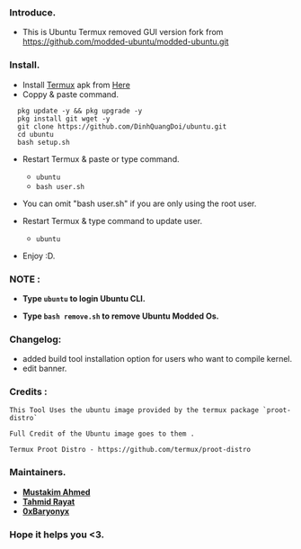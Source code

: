 ### Introduce.

- This is Ubuntu Termux removed GUI version fork from https://github.com/modded-ubuntu/modded-ubuntu.git
### Install.
- Install [Termux](https://termux.com) apk from [Here](https://f-droid.org/repo/com.termux_118.apk)
- Coppy & paste command.
```
  pkg update -y && pkg upgrade -y
  pkg install git wget -y
  git clone https://github.com/DinhQuangDoi/ubuntu.git
  cd ubuntu
  bash setup.sh
```
- Restart Termux & paste or type command.

   - `ubuntu`
   - `bash user.sh`

- You can omit "bash user.sh" if you are only using the root user.

- Restart Termux & type command to update user.

   - `ubuntu` 
- Enjoy :D.

### NOTE :

- **Type `ubuntu` to login Ubuntu CLI.**

- **Type `bash remove.sh` to remove Ubuntu Modded Os.**

### Changelog: 
- added build tool installation option for users who want to compile kernel.
- edit banner.

### Credits : 

```
This Tool Uses the ubuntu image provided by the termux package `proot-distro` 

Full Credit of the Ubuntu image goes to them .

Termux Proot Distro - https://github.com/termux/proot-distro
```

### Maintainers.

- [**Mustakim Ahmed**](https://github.com/BDhackers009)
- [**Tahmid Rayat**](https://github.com/htr-tech)
- [**0xBaryonyx**](https://github.com/Mahfuz-THBD)


### Hope it helps you <3.

